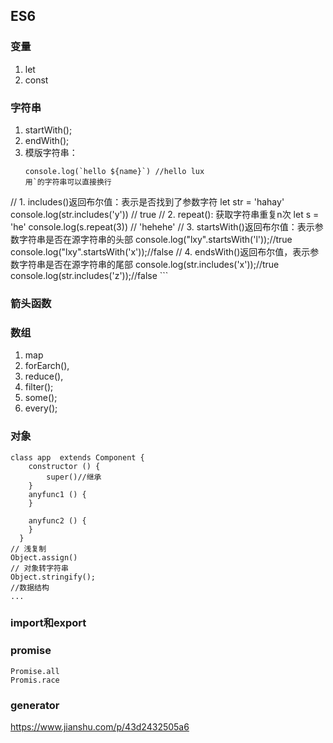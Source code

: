## ES6

### 变量   
1. let 
2. const
### 字符串
1. startWith(); 
2. endWith();
3. 模版字符串：
    ```
    console.log(`hello ${name}`) //hello lux
    用`的字符串可以直接换行

// 1. includes()返回布尔值：表示是否找到了参数字符
      let str = 'hahay'
      console.log(str.includes('y')) // true
// 2. repeat(): 获取字符串重复n次
      let s = 'he'
      console.log(s.repeat(3)) // 'hehehe'
// 3. startsWith()返回布尔值：表示参数字符串是否在源字符串的头部
      console.log("lxy".startsWith('l'));//true
      console.log("lxy".startsWith('x'));//false
// 4. endsWith()返回布尔值，表示参数字符串是否在源字符串的尾部
      console.log(str.includes('x'));//true                    
      console.log(str.includes('z'));//false
    ```
### 箭头函数

### 数组 
1. map
2. forEarch(), 
3. reduce(), 
4. filter();
5. some();
6. every();
### 对象 
```
class app  extends Component {
	constructor () {
		super()//继承
	}
	anyfunc1 () { 
	}

	anyfunc2 () {
	}
  }
// 浅复制
Object.assign()
// 对象转字符串
Object.stringify();
//数据结构
...
```

### import和export
### promise
    Promise.all
    Promis.race

### generator


https://www.jianshu.com/p/43d2432505a6